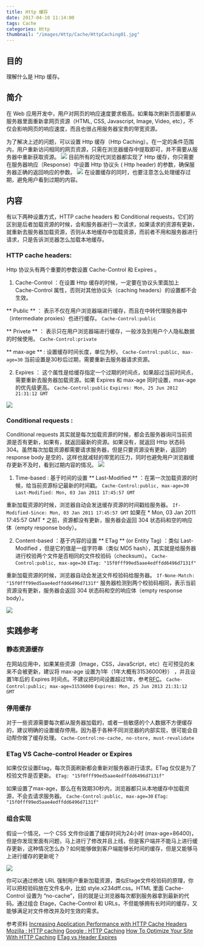 ```yaml
---
title: Http 缓存
date: 2017-04-10 11:14:00
tags: Cache
categories: Http
thumbnail: "/images/Http/Cache/HttpCaching01.jpg"
---
```


## 目的
理解什么是 Http 缓存。

<!--more-->

## 简介
在 Web 应用开发中，用户对网页的响应速度要求极高。如果每次刷新页面都要从服务器里面重新拿网页资源（HTML, CSS, Javascript, Image, Video, etc），不仅会影响网页的响应速度，而且也很占用服务器宝贵的带宽资源。

为了解决上述的问题，可以设置 Http 缓存（Http Caching）。在一定的条件范围内，用户重新访问相同的网页资源，只需在浏览器缓存中提取即可，并不需要从服务器中重新获取资源。
![](/images/Http/Cache/HttpCaching01.jpg)
目前所有的现代浏览器都实现了 Http 缓存，你只需要在服务器响应（Response）中设置 Http 协议头 ( Http header) 的参数，确保服务器正确的返回响应的参数。
![](/images/Http/Cache/HttpCaching02.jpg)
在设置缓存的同时，也要注意怎么处理缓存过期，避免用户看到过期的内容。

## 内容
有以下两种设置方式，HTTP cache headers 和 Conditional requests，它们的区别是后者加载资源的时候，会和服务器进行一次请求，如果请求的资源有更新，就重新去服务器加载资源，否则从本地缓存中加载资源，而前者不用和服务器进行请求，只是告诉浏览器怎么加载本地缓存。
### HTTP cache headers:
Http 协议头有两个重要的参数设置 Cache-Control 和 Expires 。
1. Cache-Control ：在设置 Http 缓存的时候，一定要在协议头里面加上 Cache-Control 属性，否则对其他协议头（caching headers）的设置都不会生效。

  ** Public ** ： 表示不仅在用户浏览器端进行缓存，而且在中转代理服务器中（intermediate proxies）也进行缓存。
  `Cache-Control:public`

  ** Privete ** ： 表示只在用户浏览器端进行缓存，一般涉及到用户个人隐私数据的时候使用。
  `Cache-Control:private`

  ** max-age ** : 设置缓存时间长度，单位为秒。
  `Cache-Control:public, max-age=30`
  当前设置是30秒后过期，需要重新去服务器请求资源。

2. Expires ： 这个属性是给缓存指定一个过期的时间点，如果超过当前时间点，需要重新去服务器加载资源。如果 Expires 和 max-age 同时设置，max-age 的优先级更高。
  `Cache-Control:public`
  `Expires: Mon, 25 Jun 2012 21:31:12 GMT`

![](/images/Http/Cache/HttpCaching04.jpg)

### Conditional requests :
Conditional requests 其实就是每次加载资源的时候，都会去服务器询问当前资源是否有更新，如果有，就返回最新的资源。如果没有，就返回 Http 状态码304。虽然每次加载资源都需要请求服务器，但是只要资源没有更新，返回的 response body 是空的，这样也就减轻的带宽的压力，同时也避免用户浏览器缓存更新不及时，看到过期内容的情况。
![](/images/Http/Cache/HttpCaching03.jpg)

1. Time-based : 基于时间的设置
  ** Last-Modified ** ：在第一次加载资源的时候，给当前资源标记最新的时间戳。
  `Cache-Control:public, max-age=30`
  `Last-Modified: Mon, 03 Jan 2011 17:45:57 GMT`

  重新加载资源的时候，浏览器自动会发送缓存资源的时间戳给服务器。
  `If-Modified-Since: Mon, 03 Jan 2011 17:45:57 GMT`
  如果在 * Mon, 03 Jan 2011 17:45:57 GMT * 之前，资源都没有更新，服务器会返回 304 状态码和空的响应体（empty response body）。

2. Content-based ：基于内容的设置
  ** ETag ** (or Entity Tag) ：类似 Last-Modified ，但是它的值是一组字符串（类似 MD5 hash），其实就是给服务器进行校验两个文件是否相同的文件校验码（checksum）。
  `Cache-Control:public, max-age=30`
  `ETag: "15f0fff99ed5aae4edffdd6496d7131f"`

  重新加载资源的时候，浏览器自动会发送文件校验码给服务器。
  `If-None-Match: "15f0fff99ed5aae4edffdd6496d7131f"`
  服务器检测到两个校验码相同，表示当前资源没有更新，服务器会返回 304 状态码和空的响应体（empty response body）。

![](/images/Http/Cache/HttpCaching05.jpg)

## 实践参考
### 静态资源缓存
在网站应用中，如果某些资源（Image，CSS，JavaScript，etc）在可预见的未来不会被更新，建议将 max-age 设置为1年（1年大概有31536000秒） ，并且设置1年后的 Expires 时间点。不建议把时间设置超过1年，参考[RFC](https://www.w3.org/Protocols/rfc2616/rfc2616-sec14.html#sec14.9)。
`Cache-Control:public; max-age=31536000`
`Expires: Mon, 25 Jun 2013 21:31:12 GMT`

### 停用缓存
对于一些资源需要每次都从服务器加载的，或者一些敏感的个人数据不方便缓存的，建议明确的设置缓存停用。因为基于各种不同浏览器的内部实现，很可能会自动帮你做了缓存处理。
`Cache-Control:no-cache, no-store, must-revalidate`

### ETag VS Cache-control Header or Expires
如果仅仅设置Etag，每次页面刷新都会重新对服务器进行请求。ETag 仅仅是为了校验文件是否更新。
`ETag: "15f0fff99ed5aae4edffdd6496d7131f"`

如果设置了max-age，那么在有效期30秒内，浏览器都只从本地缓存中加载资源，不会去请求服务器。
`Cache-Control:public, max-age=30`
`ETag: "15f0fff99ed5aae4edffdd6496d7131f"`

### 组合实现
假设一个情况，一个 CSS 文件你设置了缓存时间为24小时 (max-age=86400)，但是你发现里面有问题，马上进行了修改并且上线，但是客户端并不能马上进行缓存更新，这种情况怎么办？如何能够做到客户端能够长时间的缓存，但是又能够马上进行缓存的更新呢？

![](/images/Http/Cache/HttpCaching06.png)

你可以通过修改 URL 强制用户重新加载资源，类似Etage文件校验码的原理，你可以把校验码放在文件名中，比如 style.x234dff.css。HTML 里面 Cache-Control 设置为 “no-cache”，目的就是让浏览器每次都到服务器拿到最新的代码。通过组合 Etage，Cache-Control 和 URLs，不但能够拥有长时间的缓存，又能够满足对文件修改并及时生效的需求。

参考资料
[Increasing Application Performance with HTTP Cache Headers](https://devcenter.heroku.com/articles/increasing-application-performance-with-http-cache-headers)
[Mozilla : HTTP caching](https://developer.mozilla.org/en-US/docs/Web/HTTP/Caching)
[Google : HTTP Caching](https://developers.google.cn/web/fundamentals/performance/optimizing-content-efficiency/http-caching)
[How To Optimize Your Site With HTTP Caching](https://betterexplained.com/articles/how-to-optimize-your-site-with-http-caching/)
[ETag vs Header Expires](http://stackoverflow.com/questions/499966/etag-vs-header-expires)
